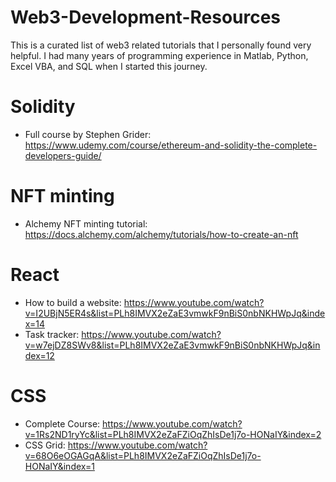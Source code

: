 # Web3-Development-Resources

This is a curated list of web3 related tutorials that I personally found very helpful. I had many years of programming experience in Matlab, Python, Excel VBA, and SQL when I started this journey.

# Solidity
* Full course by Stephen Grider: https://www.udemy.com/course/ethereum-and-solidity-the-complete-developers-guide/

# NFT minting
* Alchemy NFT minting tutorial: https://docs.alchemy.com/alchemy/tutorials/how-to-create-an-nft

# React
* How to build a website: https://www.youtube.com/watch?v=I2UBjN5ER4s&list=PLh8IMVX2eZaE3vmwkF9nBiS0nbNKHWpJq&index=14
* Task tracker: https://www.youtube.com/watch?v=w7ejDZ8SWv8&list=PLh8IMVX2eZaE3vmwkF9nBiS0nbNKHWpJq&index=12

# CSS
* Complete Course: https://www.youtube.com/watch?v=1Rs2ND1ryYc&list=PLh8IMVX2eZaFZiOqZhIsDe1j7o-HONaIY&index=2
* CSS Grid: https://www.youtube.com/watch?v=68O6eOGAGqA&list=PLh8IMVX2eZaFZiOqZhIsDe1j7o-HONaIY&index=1
